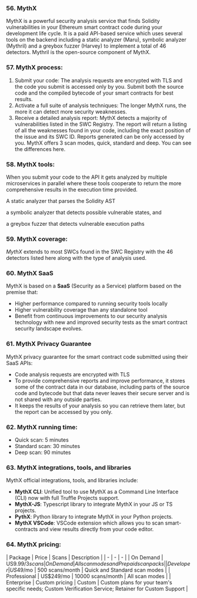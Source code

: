 ### 56. MythX

MythX is a powerful security analysis service that finds Solidity vulnerabilities in your Ethereum smart contract code during your development life cycle. It is a paid API-based service which uses several tools on the backend including a static analyzer (Maru), symbolic analyzer (Mythril) and a greybox fuzzer (Harvey) to implement a total of 46 detectors. Mythril is the open-source component of MythX.

### 57. MythX process:

1. Submit your code: The analysis requests are encrypted with TLS and the code you submit is accessed only by you. Submit both the source code and the compiled bytecode of your smart contracts for best results.
2. Activate a full suite of analysis techniques: The longer MythX runs, the more it can detect more security weaknesses.
3. Receive a detailed analysis report: MythX detects a majority of vulnerabilities listed in the SWC Registry. The report will return a listing of all the weaknesses found in your code, including the exact position of the issue and its SWC ID. Reports generated can be only accessed by you. MythX offers 3 scan modes, quick, standard and deep. You can see the differences here.

### 58. MythX tools:

When you submit your code to the API it gets analyzed by multiple microservices in parallel where these tools cooperate to return the more comprehensive results in the execution time provided.

A static analyzer that parses the Solidity AST

a symbolic analyzer that detects possible vulnerable states, and

a greybox fuzzer that detects vulnerable execution paths

### 59. MythX coverage:

*MythX* extends to most SWCs found in the SWC Registry with the 46 detectors listed here along with the type of analysis used.

### 60. MythX SaaS

MythX is based on a **SaaS** (Security as a Service) platform based on the premise that:
- Higher performance compared to running security tools locally
- Higher vulnerability coverage than any standalone tool
- Benefit from continuous improvements to our security analysis technology with new and improved security tests as the smart contract security landscape evolves.

### 61. MythX Privacy Guarantee

MythX privacy guarantee for the smart contract code submitted using their SaaS APIs:
- Code analysis requests are encrypted with TLS
- To provide comprehensive reports and improve performance, it stores some of the contract data in our database, including parts of the source code and bytecode but that data never leaves their secure server and is not shared with any outside parties.
- It keeps the results of your analysis so you can retrieve them later, but the report can be accessed by you only.

### 62. MythX running time:

- Quick scan: 5 minutes
- Standard scan: 30 minutes
- Deep scan: 90 minutes

### 63. MythX integrations, tools, and libraries

MythX official integrations, tools, and libraries include:
- **MythX CLI**: Unified tool to use MythX as a Command Line Interface (CLI) now with full Truffle Projects support.
- **MythX-JS**: Typescript library to integrate MythX in your JS or TS projects.
- **PythX**: Python library to integrate MythX in your Python projects.
- **MythX VSCode**: VSCode extension which allows you to scan smart-contracts and view results directly from your code editor.

### 64. MythX pricing:

| Package | Price | Scans | Description |
| - | - | - |
| On Demand | US$9.99/3 scans | On Demand | All scan modes and Prepaid scan packs |
| Developer | US$49/mo | 500 scans/month | Quick and Standard scan modes |
| Professional | US$249/mo | 10000 scans/month | All scan modes |
| Enterprise | Custom pricing | Custom | Custom plans for your team's specific needs; Custom Verification Service; Retainer for Custom Support |
